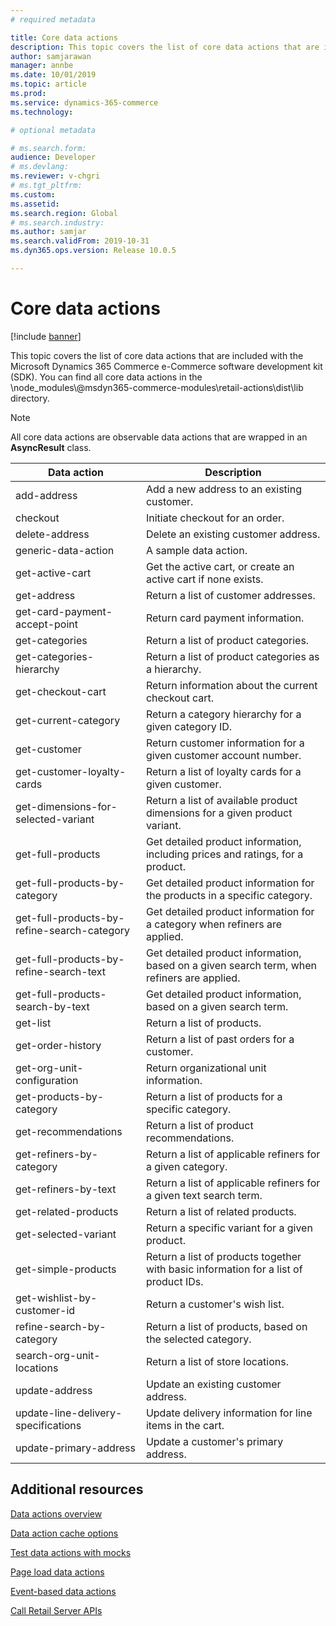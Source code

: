 ```yaml
---
# required metadata

title: Core data actions
description: This topic covers the list of core data actions that are included with the Microsoft Dynamics 365 Commerce e-Commerce software development kit (SDK).
author: samjarawan
manager: annbe
ms.date: 10/01/2019
ms.topic: article
ms.prod: 
ms.service: dynamics-365-commerce
ms.technology: 

# optional metadata

# ms.search.form: 
audience: Developer
# ms.devlang: 
ms.reviewer: v-chgri
# ms.tgt_pltfrm: 
ms.custom: 
ms.assetid: 
ms.search.region: Global
# ms.search.industry: 
ms.author: samjar
ms.search.validFrom: 2019-10-31
ms.dyn365.ops.version: Release 10.0.5

---
```

# Core data actions

[!include [banner](../includes/banner.md)]

This topic covers the list of core data actions that are included with the Microsoft Dynamics 365 Commerce e-Commerce software development kit (SDK). You can find all core data actions in the \\node\_modules\\@msdyn365-commerce-modules\\retail-actions\\dist\\lib directory.

> [!NOTE] 
> All core data actions are observable data actions that are wrapped in an **AsyncResult** class.

Data action| Description
--- | --- 
add-address | Add a new address to an existing customer.
checkout | Initiate checkout for an order.
delete-address | Delete an existing customer address.
generic-data-action | A sample data action.
get-active-cart | Get the active cart, or create an active cart if none exists.
get-address | Return a list of customer addresses.
get-card-payment-accept-point | Return card payment information.
get-categories | Return a list of product categories.
get-categories-hierarchy | Return a list of product categories as a hierarchy.
get-checkout-cart | Return information about the current checkout cart.
get-current-category | Return a category hierarchy for a given category ID.
get-customer | Return customer information for a given customer account number.
get-customer-loyalty-cards | Return a list of loyalty cards for a given customer.
get-dimensions-for-selected-variant | Return a list of available product dimensions for a given product variant.
get-full-products | Get detailed product information, including prices and ratings, for a product.
get-full-products-by-category | Get detailed product information for the products in a specific category.
get-full-products-by-refine-search-category | Get detailed product information for a category when refiners are applied.
get-full-products-by-refine-search-text | Get detailed product information, based on a given search term, when refiners are applied.
get-full-products-search-by-text | Get detailed product information, based on a given search term.
get-list | Return a list of products.
get-order-history | Return a list of past orders for a customer.
get-org-unit-configuration | Return organizational unit information.
get-products-by-category | Return a list of products for a specific category.
get-recommendations | Return a list of product recommendations.
get-refiners-by-category | Return a list of applicable refiners for a given category.
get-refiners-by-text | Return a list of applicable refiners for a given text search term.
get-related-products | Return a list of related products.
get-selected-variant | Return a specific variant for a given product.
get-simple-products | Return a list of products together with basic information for a list of product IDs.
get-wishlist-by-customer-id | Return a customer's wish list.
refine-search-by-category | Return a list of products, based on the selected category.
search-org-unit-locations | Return a list of store locations.
update-address | Update an existing customer address.
update-line-delivery-specifications | Update delivery information for line items in the cart.
update-primary-address | Update a customer's primary address.

## Additional resources

[Data actions overview](data-actions.md)

[Data action cache options](data-action-cache.md)

[Test data actions with mocks](test-data-action-mocks.md)

[Page load data actions](page-load-data-action.md)

[Event-based data actions](event-based-data-actions.md)

[Call Retail Server APIs](call-retail-server-apis.md)

